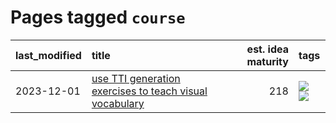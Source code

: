 # Pages tagged `course`

|last_modified|title|est. idea maturity|tags
|:---|:---|---:|:---|
|2023-12-01|[use TTI generation exercises to teach visual vocabulary](../tti-for-visual-vocab.md)|218|[![](https://img.shields.io/badge/tag-course-5aa8d1)](../tags/course.md) [![](https://img.shields.io/badge/tag-education-faa2fc)](../tags/education.md)|